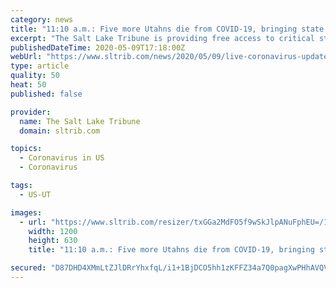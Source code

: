 ```yaml
---
category: news
title: "11:10 a.m.: Five more Utahns die from COVID-19, bringing state’s death toll to 66"
excerpt: "The Salt Lake Tribune is providing free access to critical stories about the coronavirus. Sign up for , sent to your inbox every weekday morning. To support journalism like this, please  or become a ."
publishedDateTime: 2020-05-09T17:18:00Z
webUrl: "https://www.sltrib.com/news/2020/05/09/live-coronavirus-updates/"
type: article
quality: 50
heat: 50
published: false

provider:
  name: The Salt Lake Tribune
  domain: sltrib.com

topics:
  - Coronavirus in US
  - Coronavirus

tags:
  - US-UT

images:
  - url: "https://www.sltrib.com/resizer/txGGa2MdFO5f9wSkJlpANuFphEU=/1200x630/filters:quality(85)/arc-anglerfish-arc2-prod-sltrib.s3.amazonaws.com/public/W3MKMHKQ7NFGLBD7QHO4T4S7S4.jpg"
    width: 1200
    height: 630
    title: "11:10 a.m.: Five more Utahns die from COVID-19, bringing state’s death toll to 66"

secured: "D87DHD4XMmLtZJlDRrYhxfqL/i1+1BjDCO5hh1zKFFZ34a7Q0pagXwPHhAVQVsBU6bUKGFE+2owIWKQmjzNg3012vYJksFkq1N2RBssvfVlxgZo6nbBgZrtzUKO3dA/lB6/j68f7jRmOzAqqNNrj667p3rOKmYSCZ2vtVEMbjmuX5CosF4dC7Dg0zQ9QMC3m/uc7A1fNX2kxc2oze7f1Ht0RHnBQcU22vJHUtGiZvsfc0KAQCwOpz+/SMSkjsuA+xbrMrhlQ5W+BpHY6l9UI/k0jmP/j9CQGNqgKXfKLPmhQ5KD7YK6Br7rSBRXhTHyU;meqq265IcbCE0DeqhcQktA=="
---
```


